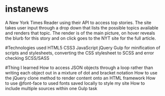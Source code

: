 # instanews

A New York Times Reader using their API to access top stories. The site takes user input through a drop down that lists the possible topics available and renders that topic.
The render is of the main picture, on hover reveals the blurb for this story and on click goes to the NYT site for the full article.

#Technologies used
HTML5
CSS3
JavaScript
jQuery
Gulp for minification of scripts and stylesheets, converting the CSS stylesheet to SCSS and error checking
SCSS/SASS

#Thing I learned
How to access JSON objects through a loop rather than writing each object out in a mixture of dot and bracket notation
How to use the jQuery clone method to render content onto an HTML framework
How to use @font-face to used fonts saved locally to style my site
How to include multiple sources within one Gulp task
